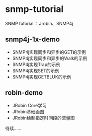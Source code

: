snmp-tutorial
=============

SNMP tutorial ：Jrobin、SNMP4j

snmp4j-1x-demo
--
+ SNMP4j实现同步和异步的GET的示例
+ SNMP4j实现同步和异步的Walk的示例
+ SNMP4j实现Trap的示例
+ SNMP4j实现SET的示例
+ SNMP4j实现GETBLUK的示例


robin-demo
--
+ JRobin Core学习
+ JRobin基础画图
+ JRobin绘制指定时间段的流量图

待续......
